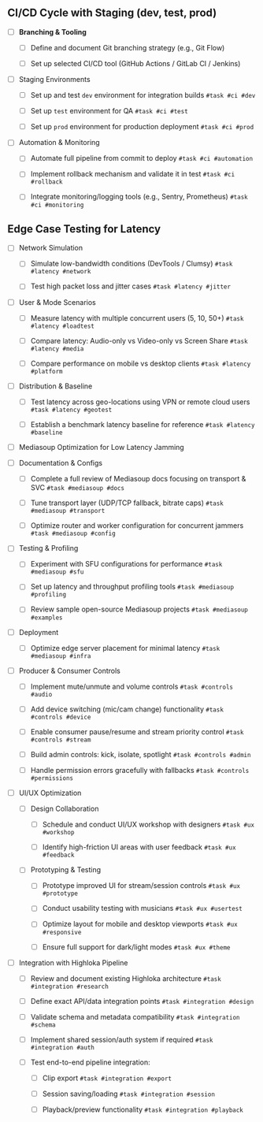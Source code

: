 ## CI/CD Cycle with Staging (dev, test, prod)

- [ ] **Branching & Tooling** 

	- [ ] Define and document Git branching strategy (e.g., Git Flow) 
	    
	- [ ]  Set up selected CI/CD tool (GitHub Actions / GitLab CI / Jenkins) 
	    

- [ ]  Staging Environments

	- [ ]  Set up and test `dev` environment for integration builds `#task #ci #dev`
	    
	- [ ]  Set up `test` environment for QA `#task #ci #test`
	    
	- [ ]  Set up `prod` environment for production deployment `#task #ci #prod`
    

- [ ] Automation & Monitoring

	- [ ]  Automate full pipeline from commit to deploy `#task #ci #automation`
	    
	- [ ]  Implement rollback mechanism and validate it in test `#task #ci #rollback`
	    
	- [ ]  Integrate monitoring/logging tools (e.g., Sentry, Prometheus) `#task #ci #monitoring`
	    



 ## Edge Case Testing for Latency

- [ ] Network Simulation

	- [ ]  Simulate low-bandwidth conditions (DevTools / Clumsy) `#task #latency #network`
	    
	- [ ]  Test high packet loss and jitter cases `#task #latency #jitter`
	    

- [ ] User & Mode Scenarios

	- [ ]  Measure latency with multiple concurrent users (5, 10, 50+) `#task #latency #loadtest`
	    
	- [ ]  Compare latency: Audio-only vs Video-only vs Screen Share `#task #latency #media`
	    
	- [ ]  Compare performance on mobile vs desktop clients `#task #latency #platform`
	    

- [ ]  Distribution & Baseline

	- [ ]  Test latency across geo-locations using VPN or remote cloud users `#task #latency #geotest`
	    
	- [ ]  Establish a benchmark latency baseline for reference `#task #latency #baseline`
    


- [ ] Mediasoup Optimization for Low Latency Jamming

- [ ]  Documentation & Configs

	- [ ]  Complete a full review of Mediasoup docs focusing on transport & SVC `#task #mediasoup #docs`
	    
	- [ ]  Tune transport layer (UDP/TCP fallback, bitrate caps) `#task #mediasoup #transport`
	    
	- [ ]  Optimize router and worker configuration for concurrent jammers `#task #mediasoup #config`
    

 - [ ] Testing & Profiling

	- [ ]  Experiment with SFU configurations for performance `#task #mediasoup #sfu`
	    
	- [ ]  Set up latency and throughput profiling tools `#task #mediasoup #profiling`
	    
	- [ ]  Review sample open-source Mediasoup projects `#task #mediasoup #examples`
	    

- [ ] Deployment

	- [ ]  Optimize edge server placement for minimal latency `#task #mediasoup #infra`
	    



- [ ] Producer & Consumer Controls

	- [ ]  Implement mute/unmute and volume controls `#task #controls #audio`
	    
	- [ ]  Add device switching (mic/cam change) functionality `#task #controls #device`
	    
	- [ ]  Enable consumer pause/resume and stream priority control `#task #controls #stream`
	    
	- [ ]  Build admin controls: kick, isolate, spotlight `#task #controls #admin`
	    
	- [ ]  Handle permission errors gracefully with fallbacks `#task #controls #permissions`
    



- [ ]  UI/UX Optimization

	- [ ]  Design Collaboration 
	
		- [ ]  Schedule and conduct UI/UX workshop with designers `#task #ux #workshop`
		    
		- [ ]  Identify high-friction UI areas with user feedback `#task #ux #feedback`
		    

	- [ ]  Prototyping & Testing
	
		- [ ]  Prototype improved UI for stream/session controls `#task #ux #prototype`
		    
		- [ ]  Conduct usability testing with musicians `#task #ux #usertest`
		    
		- [ ]  Optimize layout for mobile and desktop viewports `#task #ux #responsive`
		    
		- [ ]  Ensure full support for dark/light modes `#task #ux #theme`
	    



- [ ]  Integration with Highloka Pipeline

	- [ ]  Review and document existing Highloka architecture `#task #integration #research`
	    
	- [ ]  Define exact API/data integration points `#task #integration #design`
	    
	- [ ]  Validate schema and metadata compatibility `#task #integration #schema`
	    
	- [ ]  Implement shared session/auth system if required `#task #integration #auth`
	    
	- [ ]  Test end-to-end pipeline integration:
	    
	    - [ ]  Clip export `#task #integration #export`
	        
	    - [ ]  Session saving/loading `#task #integration #session`
	        
	    - [ ]  Playback/preview functionality `#task #integration #playback`
	        



